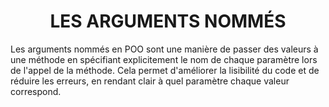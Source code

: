 <h1 align="center" id="title">
LES ARGUMENTS NOMMÉS
</h1>

<p id="description">
Les arguments nommés en POO sont une manière de passer des valeurs à une méthode en
spécifiant explicitement le nom de chaque paramètre lors de l'appel de la méthode. Cela permet
d'améliorer la lisibilité du code et de réduire les erreurs, en rendant clair à quel paramètre chaque
valeur correspond.
</p>
